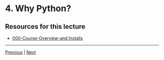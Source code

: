 #  4. Why Python?





##  Resources for this lecture


-   [000-Course-Overview-and Installs](https://docs.google.com/presentation/d/1KBNgNB_JnuXtqpz7Tk7PBinCDteB7pmpeRwZQYqODo0/edit#slide=id.p)

---
[Previous](./3_Course-Curriculum-Overview.md) | [Next](./5_Course-FAQs.md)